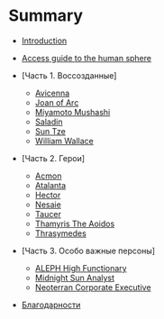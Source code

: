 # Summary

* [Introduction](README.md)
* [Access guide to the human sphere](access-guide-to-the-human-sphere.md)
* [Часть 1. Воссозданные]
    * [Avicenna](avicenna.md)
    * [Joan of Arc](joan_of_arc.md)
    * [Miyamoto Mushashi](miyamoto_musashi.md)
    * [Saladin](saladin.md)    
    * [Sun Tze](sun_tze.md)
    * [William Wallace](william_wallace.md)
* [Часть 2. Герои]
    * [Acmon](part2/acmon.md)
    * [Atalanta](part2/atalanta.md)
    * [Hector](part2/hector.md)
    * [Nesaie](part2/nesaie.md)
    * [Taucer](part2/taucer.md)
    * [Thamyris The Aoidos](part2/thamyris_the_aoidos.md)
    * [Thrasymedes](part2/thrasymedes.md)
* [Часть 3. Особо важные персоны]
    * [ALEPH High Functionary](hvt/aleph.md)
    * [Midnight Sun Analyst](hvt/nomads.md)
    * [Neoterran Corporate Executive](hvt/panoceania.md)
    
* [Благодарности](AUTHORS.md)


